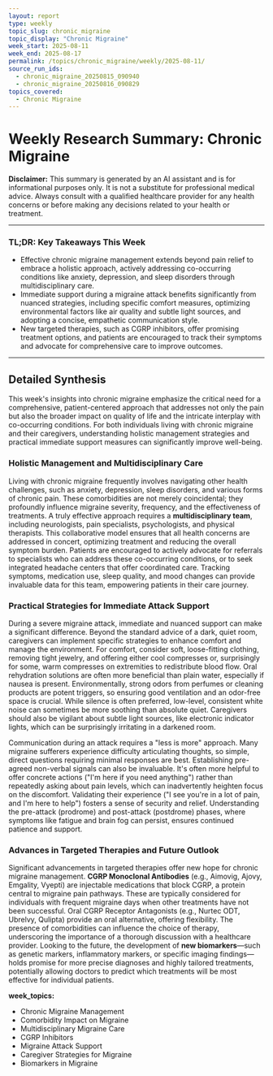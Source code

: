 ```yaml
---
layout: report
type: weekly
topic_slug: chronic_migraine
topic_display: "Chronic Migraine"
week_start: 2025-08-11
week_end: 2025-08-17
permalink: /topics/chronic_migraine/weekly/2025-08-11/
source_run_ids:
  - chronic_migraine_20250815_090940
  - chronic_migraine_20250816_090829
topics_covered:
  - Chronic Migraine
---
```


# Weekly Research Summary: Chronic Migraine

**Disclaimer:** This summary is generated by an AI assistant and is for informational purposes only. It is not a substitute for professional medical advice. Always consult with a qualified healthcare provider for any health concerns or before making any decisions related to your health or treatment.

---

### **TL;DR: Key Takeaways This Week**

-   Effective chronic migraine management extends beyond pain relief to embrace a holistic approach, actively addressing co-occurring conditions like anxiety, depression, and sleep disorders through multidisciplinary care.
-   Immediate support during a migraine attack benefits significantly from nuanced strategies, including specific comfort measures, optimizing environmental factors like air quality and subtle light sources, and adopting a concise, empathetic communication style.
-   New targeted therapies, such as CGRP inhibitors, offer promising treatment options, and patients are encouraged to track their symptoms and advocate for comprehensive care to improve outcomes.

---

## Detailed Synthesis

This week's insights into chronic migraine emphasize the critical need for a comprehensive, patient-centered approach that addresses not only the pain but also the broader impact on quality of life and the intricate interplay with co-occurring conditions. For both individuals living with chronic migraine and their caregivers, understanding holistic management strategies and practical immediate support measures can significantly improve well-being.

### Holistic Management and Multidisciplinary Care

Living with chronic migraine frequently involves navigating other health challenges, such as anxiety, depression, sleep disorders, and various forms of chronic pain. These comorbidities are not merely coincidental; they profoundly influence migraine severity, frequency, and the effectiveness of treatments. A truly effective approach requires a **multidisciplinary team**, including neurologists, pain specialists, psychologists, and physical therapists. This collaborative model ensures that all health concerns are addressed in concert, optimizing treatment and reducing the overall symptom burden. Patients are encouraged to actively advocate for referrals to specialists who can address these co-occurring conditions, or to seek integrated headache centers that offer coordinated care. Tracking symptoms, medication use, sleep quality, and mood changes can provide invaluable data for this team, empowering patients in their care journey.

### Practical Strategies for Immediate Attack Support

During a severe migraine attack, immediate and nuanced support can make a significant difference. Beyond the standard advice of a dark, quiet room, caregivers can implement specific strategies to enhance comfort and manage the environment. For comfort, consider soft, loose-fitting clothing, removing tight jewelry, and offering either cool compresses or, surprisingly for some, warm compresses on extremities to redistribute blood flow. Oral rehydration solutions are often more beneficial than plain water, especially if nausea is present. Environmentally, strong odors from perfumes or cleaning products are potent triggers, so ensuring good ventilation and an odor-free space is crucial. While silence is often preferred, low-level, consistent white noise can sometimes be more soothing than absolute quiet. Caregivers should also be vigilant about subtle light sources, like electronic indicator lights, which can be surprisingly irritating in a darkened room.

Communication during an attack requires a "less is more" approach. Many migraine sufferers experience difficulty articulating thoughts, so simple, direct questions requiring minimal responses are best. Establishing pre-agreed non-verbal signals can also be invaluable. It's often more helpful to offer concrete actions ("I'm here if you need anything") rather than repeatedly asking about pain levels, which can inadvertently heighten focus on the discomfort. Validating their experience ("I see you're in a lot of pain, and I'm here to help") fosters a sense of security and relief. Understanding the pre-attack (prodrome) and post-attack (postdrome) phases, where symptoms like fatigue and brain fog can persist, ensures continued patience and support.

### Advances in Targeted Therapies and Future Outlook

Significant advancements in targeted therapies offer new hope for chronic migraine management. **CGRP Monoclonal Antibodies** (e.g., Aimovig, Ajovy, Emgality, Vyepti) are injectable medications that block CGRP, a protein central to migraine pain pathways. These are typically considered for individuals with frequent migraine days when other treatments have not been successful. Oral CGRP Receptor Antagonists (e.g., Nurtec ODT, Ubrelvy, Qulipta) provide an oral alternative, offering flexibility. The presence of comorbidities can influence the choice of therapy, underscoring the importance of a thorough discussion with a healthcare provider. Looking to the future, the development of **new biomarkers**—such as genetic markers, inflammatory markers, or specific imaging findings—holds promise for more precise diagnoses and highly tailored treatments, potentially allowing doctors to predict which treatments will be most effective for individual patients.

**week_topics:**
- Chronic Migraine Management
- Comorbidity Impact on Migraine
- Multidisciplinary Migraine Care
- CGRP Inhibitors
- Migraine Attack Support
- Caregiver Strategies for Migraine
- Biomarkers in Migraine
